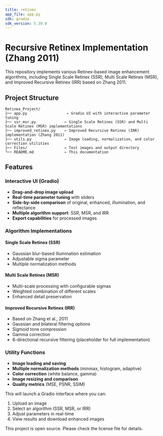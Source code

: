 ```yaml
---
title: retinex
app_file: app.py
sdk: gradio
sdk_version: 5.39.0
---
```

# Recursive Retinex Implementation (Zhang 2011)

This repository implements various Retinex-based image enhancement algorithms, including Single Scale Retinex (SSR), Multi Scale Retinex (MSR), and Improved Recursive Retinex (IRR) based on Zhang 2011.

## Project Structure

```
Retinex_Project/
├── app.py                  ← Gradio UI with interactive parameter tuning
├── ssr_msr.py             ← Single Scale Retinex (SSR) and Multi Scale Retinex (MSR) implementations
├── improved_retinex.py    ← Improved Recursive Retinex (IRR) implementation (Zhang 2011)
├── utils.py               ← Image loading, normalization, and color correction utilities
├── Files/                 ← Test images and output directory
└── README.md              ← This documentation
```

## Features

### Interactive UI (Gradio)
- **Drag-and-drop image upload**
- **Real-time parameter tuning** with sliders
- **Side-by-side comparison** of original, enhanced, illumination, and reflectance
- **Multiple algorithm support**: SSR, MSR, and IRR
- **Export capabilities** for processed images

### Algorithm Implementations

#### Single Scale Retinex (SSR)
- Gaussian blur-based illumination estimation
- Adjustable sigma parameter
- Multiple normalization methods

#### Multi Scale Retinex (MSR)
- Multi-scale processing with configurable sigmas
- Weighted combination of different scales
- Enhanced detail preservation

#### Improved Recursive Retinex (IRR)
- Based on Zhang et al., 2011
- Gaussian and bilateral filtering options
- Sigmoid tone compression
- Gamma correction
- 8-directional recursive filtering (placeholder for full implementation)

### Utility Functions
- **Image loading and saving**
- **Multiple normalization methods** (minmax, histogram, adaptive)
- **Color correction** (white balance, gamma)
- **Image resizing and comparison**
- **Quality metrics** (MSE, PSNR, SSIM)

This will launch a Gradio interface where you can:
1. Upload an image
2. Select an algorithm (SSR, MSR, or IRR)
3. Adjust parameters in real-time
4. View results and download enhanced images

This project is open source. Please check the license file for details.

